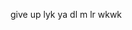 
<html>
<title>WoWW</title>
<meta name="viewport" content="width=device-width, initial-scale=1">
<link rel="stylesheet" href="https://www.w3schools.com/w3css/4/w3.css">
<body class="w3-container">
  

<script>
  alert("hahaha hehehe huhuhu!");
</script>
<div class="w3-panel w3-yellow w3-card-4">
  <p>give up lyk ya dl m lr wkwk </p>
</div>

</body>
</html>
